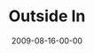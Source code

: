 ---
layout: message
category: message
series: "Inside Out"
title: "Outside In"
date: 2009-08-16-00-00
message_id: 577
audio: "http://s3.amazonaws.com/crossroadsaudiomessages/InsideOut1.mp3"
audio-duration: "45:31"
program: "http://s3.amazonaws.com/crossroads-media/media/legacy/documents/0815_16Program.pdf"
description: "Brian Tome shares why crossroads is setup to be a place where  normal people can hear about Jesus."
video: "https://s3.amazonaws.com/crossroadsvideomessages/InsideOut1.mp4"
video-duration: "45:31"
video-image: "http://s3.amazonaws.com/crossroads-media/images/legacy/content/InsideOut1-still.jpg"
flag: "N"
---